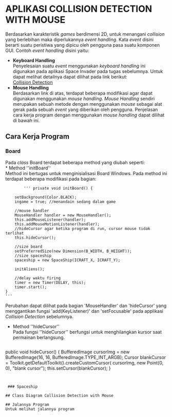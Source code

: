 # APLIKASI COLLISION DETECTION WITH MOUSE
Berdasarkan karakteristik *games* berdimensi 2D, untuk menangani *collision* yang berlebihan maka 
diperlukannya *event handling*. Kata *event* disini berarti suatu peristiwa yang 
dipicu oleh pengguna pasa suatu komponen GUI. Contoh *event handling* disini yaitu: 
- **Keyboard Handling**<br>
   Penyelesaian suatu *event* menggunakan *keyboard handling* ini digunakan pada aplikasi Space 
   Invader pada tugas sebelumnya. Untuk dapat melihat detailnya dapat dilihat pada link berikut: <br> 
   [Collision Detection](https://github.com/erzajanitra/CollisionDetection)
- **Mouse Handling**<br> 
   Berdasarkan link di atas, terdapat beberapa modifikasi agar dapat digunakan menggunakan *mouse handling*. 
   *Mouse Handling* sendiri merupakan sebuah metode dengan menggunakan *mouse* sebagai alat gerak pada 
   sebuah *event* yang diberikan oleh pengguna. Penjelasan cara kerja program dengan menggunakan *mouse
   handling* dapat dilihat di bawah ini. 

## Cara Kerja Program
   ### Board 
   Pada *class* Board terdapat beberapa method yang diubah seperti: <br>
         * Method ''initBoard''<br>
            Method ini bertugas untuk menginisialisasi Board Windows. Pada method ini terdapat beberapa modifikasi pada bagian: <br>
            
            ''' private void initBoard() {
    	
        setBackground(Color.BLACK);
        ingame = true; //menandain sedang dalam game
        
        //mouse handler
        MouseHandler handler = new MouseHandler();
		this.addMouseListener(handler);
		this.addMouseMotionListener(handler);
		//hideCursor agar ketika program di run, cursor mouse tidak terlihat
		this.hideCursor();
		
        //size board
        setPreferredSize(new Dimension(B_WIDTH, B_HEIGHT));
        //size spaceship
        spaceship = new SpaceShip(ICRAFT_X, ICRAFT_Y);

        initAliens();
        
        //delay waktu firing
        timer = new Timer(DELAY, this);
        timer.start();
    }
    '''
   Perubahan dapat dilihat pada bagian 'MouseHandler' dan 'hideCursor' yang menggantikan fungsi 'add(KeyListener)' dan 'setFocusable' pada applikasi *Collision Detection* sebelumnya.
   
   * Method ''hideCursor''<br>
     Pada fungsi ''hideCursor'' berfungsi untuk menghilangkan kursor saat permainan berlangsung. <br>
      ```hide
  public void hideCursor() {
	BufferedImage cursorImg = new BufferedImage(16, 16, BufferedImage.TYPE_INT_ARGB);
	Cursor blankCursor = Toolkit.getDefaultToolkit().createCustomCursor(
		cursorImg, new Point(0, 0), "blank cursor");
	this.setCursor(blankCursor);
  }
  ```
     
     
   ### Spaceship
   
## Class Diagram Collision Detection with Mouse

## Jalannya Program 
Untuk melihat jalannya program
